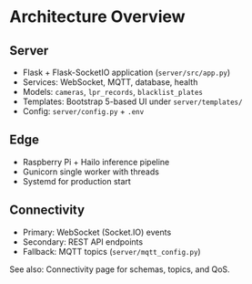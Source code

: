 # Architecture Overview

## Server
- Flask + Flask-SocketIO application (`server/src/app.py`)
- Services: WebSocket, MQTT, database, health
- Models: `cameras`, `lpr_records`, `blacklist_plates`
- Templates: Bootstrap 5-based UI under `server/templates/`
- Config: `server/config.py` + `.env`

## Edge
- Raspberry Pi + Hailo inference pipeline
- Gunicorn single worker with threads
- Systemd for production start

## Connectivity
- Primary: WebSocket (Socket.IO) events
- Secondary: REST API endpoints
- Fallback: MQTT topics (`server/mqtt_config.py`)

See also: Connectivity page for schemas, topics, and QoS.